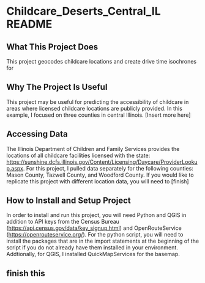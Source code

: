 # Childcare_Deserts_Central_IL README
## What This Project Does
This project geocodes childcare locations and create drive time isochrones for 

## Why The Project Is Useful
This project may be useful for predicting the accessibility of childcare in areas where licensed childcare locations are publicly provided. In this example, I focused on three counties in central Illinois. [Insert more here]

## Accessing Data
The Illinois Department of Children and Family Services provides the locations of all childcare facilities licensed with the state: https://sunshine.dcfs.illinois.gov/Content/Licensing/Daycare/ProviderLookup.aspx. For this project, I pulled data separately for the following counties: Mason County, Tazwell County, and Woodford County. If you would like to replicate this project with different location data, you will need to [finish]

## How to Install and Setup Project
In order to install and run this project, you will need Python and QGIS in addition to API keys from the Census Bureau (https://api.census.gov/data/key_signup.html) and OpenRouteService (https://openrouteservice.org/). For the python script, you will need to install the packages that are in the import statements at the beginning of the script if you do not already have them installed in your environment. Addtionally, for QGIS, I installed QuickMapServices for the basemap. 

## finish this


